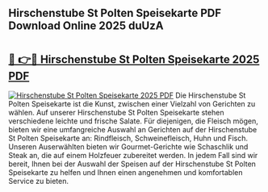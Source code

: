 ## Hirschenstube St Polten Speisekarte PDF Download Online 2025 duUzA

# <h2><a href="http://gc9cc4.nevu.top/?p=Hirschenstube+St+Polten+Speisekarte">🔗 👉🔴 Hirschenstube St Polten Speisekarte 2025 PDF</a></h2>

[![Hirschenstube St Polten Speisekarte 2025 PDF](https://i.imgur.com/dBaPXMq.png)](http://gc9cc4.nevu.top/?p=Hirschenstube+St+Polten+Speisekarte)
Die Hirschenstube St Polten Speisekarte ist die Kunst, zwischen einer Vielzahl von Gerichten zu wählen. Auf unserer Hirschenstube St Polten Speisekarte stehen verschiedene leichte und frische Salate. Für diejenigen, die Fleisch mögen, bieten wir eine umfangreiche Auswahl an Gerichten auf der Hirschenstube St Polten Speisekarte an: Rindfleisch, Schweinefleisch, Huhn und Fisch. Unseren Auserwählten bieten wir Gourmet-Gerichte wie Schaschlik und Steak an, die auf einem Holzfeuer zubereitet werden. In jedem Fall sind wir bereit, Ihnen bei der Auswahl der Speisen auf der Hirschenstube St Polten Speisekarte zu helfen und Ihnen einen angenehmen und komfortablen Service zu bieten.
